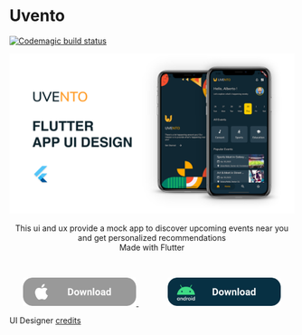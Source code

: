 # Uvento 
[![Codemagic build status](https://api.codemagic.io/apps/5ebbf21ec930540534732b86/5ebbf21ec930540534732b85/status_badge.svg)](https://codemagic.io/apps/5ebbf21ec930540534732b86/5ebbf21ec930540534732b85/latest_build)


![](images/uvento.png)
<p align= "center">
This ui and ux provide a mock app to discover upcoming events near you and get personalized recommendations
<br>Made with Flutter<br>
</p>

<br>
<p align = "center">
<a href="https://www.google.com">
<img border="0" alt="ios" src="images/iosButton.png" width="200" height="50">
</a>
&nbsp;&nbsp;&nbsp;&nbsp;&nbsp;&nbsp;&nbsp;&nbsp;&nbsp;&nbsp;&nbsp;&nbsp;
<a href="https://www.google.com">
<img border="0" alt="android" src="images/androidButton.png" width="200" height="50">
</a>
</p>

UI Designer [credits](https://dribbble.com/shots/9519342-UVENTO-App-Event-app-Exploration)

